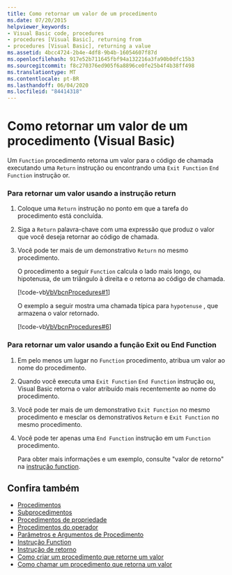 ```yaml
---
title: Como retornar um valor de um procedimento
ms.date: 07/20/2015
helpviewer_keywords:
- Visual Basic code, procedures
- procedures [Visual Basic], returning from
- procedures [Visual Basic], returning a value
ms.assetid: 4bcc4724-2b4e-4df8-9b4b-16054607f87d
ms.openlocfilehash: 917e52b711645fbf94a132216a3fa90b0dfc15b3
ms.sourcegitcommit: f8c270376ed905f6a8896ce0fe25b4f4b38ff498
ms.translationtype: MT
ms.contentlocale: pt-BR
ms.lasthandoff: 06/04/2020
ms.locfileid: "84414318"
---
```

# <a name="how-to-return-a-value-from-a-procedure-visual-basic"></a>Como retornar um valor de um procedimento (Visual Basic)
Um `Function` procedimento retorna um valor para o código de chamada executando uma `Return` instrução ou encontrando uma `Exit Function` `End Function` instrução or.  
  
### <a name="to-return-a-value-using-the-return-statement"></a>Para retornar um valor usando a instrução return  
  
1. Coloque uma `Return` instrução no ponto em que a tarefa do procedimento está concluída.  
  
2. Siga a `Return` palavra-chave com uma expressão que produz o valor que você deseja retornar ao código de chamada.  
  
3. Você pode ter mais de um demonstrativo `Return` no mesmo procedimento.  
  
     O procedimento a seguir `Function` calcula o lado mais longo, ou hipotenusa, de um triângulo à direita e o retorna ao código de chamada.  
  
     [!code-vb[VbVbcnProcedures#1](~/samples/snippets/visualbasic/VS_Snippets_VBCSharp/VbVbcnProcedures/VB/Class1.vb#1)]  
  
     O exemplo a seguir mostra uma chamada típica para `hypotenuse` , que armazena o valor retornado.  
  
     [!code-vb[VbVbcnProcedures#6](~/samples/snippets/visualbasic/VS_Snippets_VBCSharp/VbVbcnProcedures/VB/Class1.vb#6)]  
  
### <a name="to-return-a-value-using-exit-function-or-end-function"></a>Para retornar um valor usando a função Exit ou End Function  
  
1. Em pelo menos um lugar no `Function` procedimento, atribua um valor ao nome do procedimento.  
  
2. Quando você executa uma `Exit Function` `End Function` instrução ou, Visual Basic retorna o valor atribuído mais recentemente ao nome do procedimento.  
  
3. Você pode ter mais de um demonstrativo `Exit Function` no mesmo procedimento e mesclar os demonstrativos `Return` e `Exit Function` no mesmo procedimento.  
  
4. Você pode ter apenas uma `End Function` instrução em um `Function` procedimento.  
  
     Para obter mais informações e um exemplo, consulte "valor de retorno" na [instrução function](../../../language-reference/statements/function-statement.md).  
  
## <a name="see-also"></a>Confira também

- [Procedimentos](./index.md)
- [Subprocedimentos](./sub-procedures.md)
- [Procedimentos de propriedade](./property-procedures.md)
- [Procedimentos do operador](./operator-procedures.md)
- [Parâmetros e Argumentos de Procedimento](./procedure-parameters-and-arguments.md)
- [Instrução Function](../../../language-reference/statements/function-statement.md)
- [Instrução de retorno](../../../language-reference/statements/return-statement.md)
- [Como criar um procedimento que retorne um valor](./how-to-create-a-procedure-that-returns-a-value.md)
- [Como chamar um procedimento que retorna um valor](./how-to-call-a-procedure-that-returns-a-value.md)
